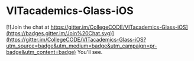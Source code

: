 # VITacademics-Glass-iOS

[![Join the chat at https://gitter.im/CollegeCODE/VITacademics-Glass-iOS](https://badges.gitter.im/Join%20Chat.svg)](https://gitter.im/CollegeCODE/VITacademics-Glass-iOS?utm_source=badge&utm_medium=badge&utm_campaign=pr-badge&utm_content=badge)
You'll see.
